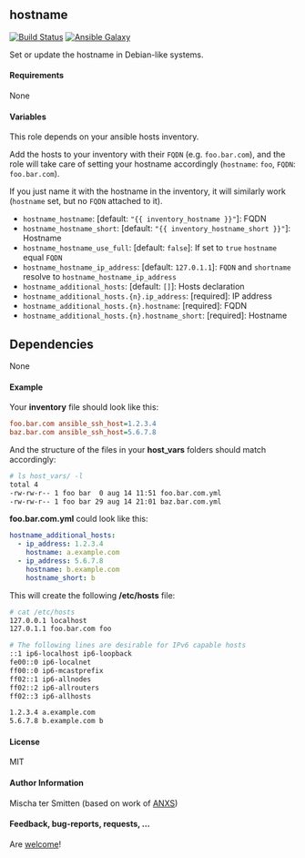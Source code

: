## hostname

[![Build Status](https://travis-ci.org/Oefenweb/ansible-hostname.png)](https://travis-ci.org/Oefenweb/ansible-hostname) [![Ansible Galaxy](http://img.shields.io/badge/ansible--galaxy-hostname-blue.svg)](https://galaxy.ansible.com/Oefenweb/hostname)

Set or update the hostname in Debian-like systems.

#### Requirements

None

#### Variables

This role depends on your ansible hosts inventory.

Add the hosts to your inventory with their `FQDN` (e.g. `foo.bar.com`), and the role will take care of setting your hostname accordingly (`hostname`: `foo`, `FQDN`: `foo.bar.com`).

If you just name it with the hostname in the inventory, it will similarly work (`hostname` set, but no `FQDN` attached to it).

* `hostname_hostname`: [default: `"{{ inventory_hostname }}"`]: FQDN
* `hostname_hostname_short`: [default: `"{{ inventory_hostname_short }}"`]: Hostname
* `hostname_hostname_use_full`: [default: `false`]: If set to `true` `hostname` equal `FQDN`
* `hostname_hostname_ip_address`: [default: `127.0.1.1`]: `FQDN` and `shortname` resolve to `hostname_hostname_ip_address`
* `hostname_additional_hosts`: [default: `[]`]: Hosts declaration
* `hostname_additional_hosts.{n}.ip_address`: [required]: IP address
* `hostname_additional_hosts.{n}.hostname`: [required]: FQDN
* `hostname_additional_hosts.{n}.hostname_short`: [required]: Hostname

## Dependencies

None

#### Example

Your **inventory** file should look like this:

```ini
foo.bar.com ansible_ssh_host=1.2.3.4
baz.bar.com ansible_ssh_host=5.6.7.8
```

And the structure of the files in your **host_vars** folders should match accordingly:

```bash
# ls host_vars/ -l
total 4
-rw-rw-r-- 1 foo bar  0 aug 14 11:51 foo.bar.com.yml
-rw-rw-r-- 1 foo bar 29 aug 14 21:01 baz.bar.com.yml
```

**foo.bar.com.yml** could look like this:
```yaml
hostname_additional_hosts:
  - ip_address: 1.2.3.4
    hostname: a.example.com
  - ip_address: 5.6.7.8
    hostname: b.example.com
    hostname_short: b
```

This will create the following **/etc/hosts** file:
```bash
# cat /etc/hosts
127.0.0.1 localhost
127.0.1.1 foo.bar.com foo

# The following lines are desirable for IPv6 capable hosts
::1 ip6-localhost ip6-loopback
fe00::0 ip6-localnet
ff00::0 ip6-mcastprefix
ff02::1 ip6-allnodes
ff02::2 ip6-allrouters
ff02::3 ip6-allhosts

1.2.3.4 a.example.com
5.6.7.8 b.example.com b
```

#### License

MIT

#### Author Information

Mischa ter Smitten (based on work of [ANXS](https://github.com/ANXS))

#### Feedback, bug-reports, requests, ...

Are [welcome](https://github.com/Oefenweb/ansible-hostname/issues)!
